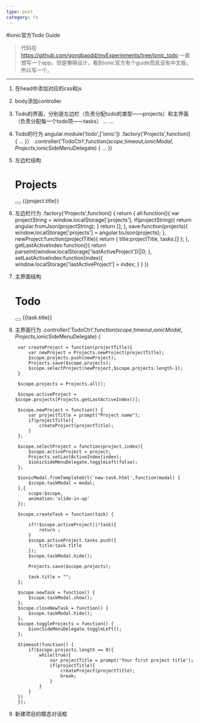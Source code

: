 ```yaml
---
type: post
category: fe
---
```


#ionic官方Todo Guide
>代码在<br>https://github.com/gongbaodd/myExperinments/tree/ionic_todo
一直想写一个app，但是懒得设计，看到ionic官方有个guide而且没有中文版，所以写一个。

---
1. 在head中添加对应的css和js
        <meta charset="utf-8">
        <meta name="viewport" content="initial-scale=1, maximum-scale=1, user-scalable=no, width=device-width">
        <title></title>
        <link href="lib/ionic/css/ionic.css" rel="stylesheet">
        <link href="css/style.css" rel="stylesheet">
        <script src="lib/ionic/js/ionic.bundle.js"></script>
        <script src="cordova.js"></script>
        <script src="js/app.js"></script>
        
2. body添加controller
        <body ng-app="todo" ng-controller="TodoCtrl">
        
3. Todo的界面，分别是左边栏（负责分配todo的类型——projects）和主界面（负责分配每一个todo项——tasks）
        <ion-side-menus>
            <ion-side-menu-content>...</ion-side-menu-content>
            <ion-side-menu side="left">...</ion-side-menu>
        </ion-side-menus>
      
4. Todo的行为
        angular.module('todo',['ionic'])
        .factory('Projects',function() {
            ...
        }）
        .controller('TodoCtrl',function($scope,$timeout,$ionicModal,Projects,$ionicSideMenuDelegate) {
            ...
        })

5. 左边栏结构
        <ion-header-bar class="bar-dark">
            <h1 class="title">Projects</h1>
            <button class="button button-icon ion-plus" ng-click="newProject()"></button>
        </ion-header-bar>
        <ion-content scroll="false">
            <ion-list>
                <ion-item ng-repeat="project in projects" ng-click="selectProject(project,$index)" ng-class="{active:activeProject == project}">
                    {{project.title}}
                </ion-item>
            </ion-list>
        </ion-content>
        
6. 左边栏行为
        .factory('Projects',function() {
        return {
            all:function(){
                var projectString = window.localStorage['projects'];
                if(projectString){
                    return angular.fromJson(projectString);
                }
                return [];
            },
            save:function(projects){
                window.localStorage['projects'] = angular.toJson(projects);
            },
            newProject:function(projectTitle){
                return {
                    title:projectTitle,
                    tasks:[]
                };
            },
            getLastActiveIndex:function(){
                return parseInt(window.localStorage['lastActiveProject'])||0;
            },
            setLastActiveIndex:function(index){
                window.localStorage['lastActiveProject'] = index;
            }
        }
        })
        
7. 主界面结构
        <ion-header-bar class="bar-dark">
            <h1 class="title">Todo</h1>
            <!--                New Task button-->
            <button class="button button-icon" ng-click="newTask()">
                <i class="icon ion-compose"></i>
            </button>
        </ion-header-bar>
        <ion-content scroll="false">
        <!--                our list and list items-->
            <ion-list>
               <ion-item ng-repeat="task in activeProject.tasks">
                   {{task.title}}
               </ion-item>
            </ion-list>
        </ion-content>
        
8. 主界面行为
        .controller('TodoCtrl',function($scope,$timeout,$ionicModal,Projects,$ionicSideMenuDelegate) {
    
        var createProject = function(projectTitle){
            var newProject = Projects.newProject(projectTitle);
            $scope.projects.push(newProject);
            Projects.save($scope.projects);
            $scope.selectProject(newProject,$scope.projects.length-1);
        }
    
        $scope.projects = Projects.all();
    
        $scope.activeProject = $scope.projects[Projects.getLastActiveIndex()];
    
        $scope.newProject = function() {
            var projectTitle = prompt("Project name");
            if(projectTitle){
                createProject(projectTitle);
            }
        };
    
        $scope.selectProject = function(project,index){
            $scope.activeProject = project;
            Projects.setLastActiveIndex(index);
            $ionicSideMenuDelegate.toggleLeft(false);
        };
    
        $ionicModal.fromTemplateUrl('new-task.html',function(modal) {
            $scope.taskModal = modal;
        },{
            scope:$scope,
            animation:'slide-in-up'
        });
    
        $scope.createTask = function(task) {

            if(!$scope.activeProject||!task){
                return ;
            }
            $scope.activeProject.tasks.push({
                title:task.title
            });
            $scope.taskModal.hide();
        
            Projects.save($scope.projects);
        
            task.title = "";
        };
    
        $scope.newTask = function() {
            $scope.taskModal.show();
        };
        $scope.closeNewTask = function() {
            $scope.taskModal.hide();
        };
        $scope.toggleProjects = function() {
            $ioncSideMenuDelegate.toggleLeft();
        };
    
        $timeout(function() {
            if($scope.projects.length == 0){
                while(true){
                    var projectTitle = prompt('Your first project title');
                    if(projectTitle){
                        createProject(projectTitle);
                        break;
                    }
                }
            }
        })
        });
        
9. 新建项目的模态对话框
        <script id="new-task" class="html" type="text/ng-template">
            <div class="modal">
            <!--        Modal header bar-->
                <ion-header-bar class="bar-secndary">
                    <h1 class="title">New Task</h1>
                    <button class="button button-clear button-positive" ng-click="closeNewTask()">Cancel</button>
                </ion-header-bar>
                <!--        Modal content area-->
                <ion-content>
                    <form action="" ng-submit="createTask(task)">
                        <div class="list">
                        <label for="" class="item item-input">
                            <input type="text" placeholder="What do you need to do?" ng-model="task.title">
                        </label>
                        </div>
                        <div class="padding">
                            <button type="submit" class="button button-block button-positive">Create Task</button>
                        </div>
                    </form>
                </ion-content>
            </div>
        </script>